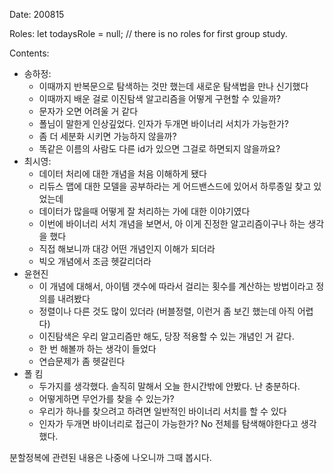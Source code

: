 Date: 200815  
  
Roles: let todaysRole = null; // there is no roles for first group study.  
  
Contents:  
- 송하정:  
  - 이때까지 반복문으로 탐색하는 것만 했는데 새로운 탐색법을 만나 신기했다
  - 이때까지 배운 걸로 이진탐색 알고리즘을 어떻게 구현할 수 있을까?
  - 문자가 오면 어려울 거 같다
  - 폴님이 말한게 인상깊었다. 인자가 두개면 바이너리 서치가 가능한가?
  - 좀 더 세분화 시키면 가능하지 않을까?
  - 똑같은 이름의 사람도 다른 id가 있으면 그걸로 하면되지 않을까요?
- 최시영:
  - 데이터 처리에 대한 개념을 처음 이해하게 됐다
  - 리듀스 맵에 대한 모델을 공부하라는 게 어드밴스드에 있어서 하루종일 찾고 있었는데
  - 데이터가 많을때 어떻게 잘 처리하는 가에 대한 이야기였다
  - 이번에 바이너리 서치 개념을 보면서, 아 이게 진정한 알고리즘이구나 하는 생각을 했다
  - 직접 해보니까 대강 어떤 개념인지 이해가 되더라
  - 빅오 개념에서 조금 헷갈리더라
- 윤현진
  - 이 개념에 대해서, 아이템 갯수에 따라서 걸리는 횟수를 계산하는 방법이라고 정의를 내려봤다
  - 정렬이나 다른 것도 많이 있더라 (버블정렬, 이런거 좀 보긴 했는데 아직 어렵다)
  - 이진탐색은 우리 알고리즘만 해도, 당장 적용할 수 있는 개념인 거 같다.
  - 한 번 해볼까 하는 생각이 들었다
  - 연습문제가 좀 헷갈린다
- 폴 킴
  - 두가지를 생각했다. 솔직히 말해서 오늘 한시간밖에 안봤다. 난 충분하다.
  - 어떻게하면 무언가를 찾을 수 있는가?
  - 우리가 하나를 찾으려고 하려면 일반적인 바이너리 서치를 할 수 있다
  - 인자가 두개면 바이너리로 접근이 가능한가? No 전체를 탐색해야한다고 생각했다.  
   
분할정복에 관련된 내용은 나중에 나오니까 그때 봅시다.